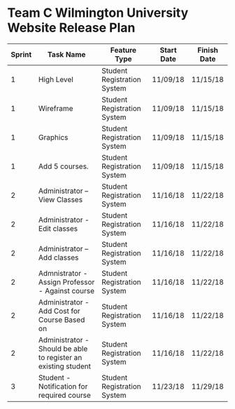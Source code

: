 # Team C Wilmington University Website Release Plan

| **Sprint**| **Task Name** | **Feature Type** |**Start Date** | **Finish Date** |
| --- | --- | --- |--- | --- | 
|1  |	High Level	|Student Registration System	|11/09/18	|11/15/18|
|1	|Wireframe	|Student Registration System	|11/09/18	|11/15/18|
|1	|Graphics	|Student Registration System	|11/09/18|	11/15/18|
|1	|Add 5 courses.	|Student Registration System |	11/09/18	|11/15/18|
|2	|Administrator – View Classes	|Student Registration System	|11/16/18|	11/22/18|
|2	|Administrator - Edit classes	|Student Registration System	|11/16/18|	11/22/18|
|2	|Administrator – Add classes	|Student Registration System	|11/16/18|	11/22/18|
|2	|Admnistrator - Assign Professor - Against course 	|Student Registration System	|11/16/18|	11/22/18|
|2	|Administrator - Add Cost for Course Based on 	|Student Registration System|	11/16/18|	11/22/18|
|2	|Administrator - Should be able to register an existing student	|Student Registration System|	11/16/18|	11/22/18|
|3  |Student - Notification for required course |Student Registration System| 11/23/18| 11/29/18|


